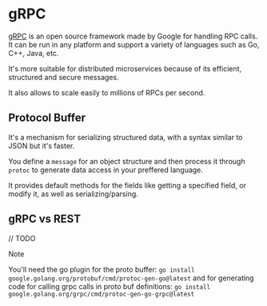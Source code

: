 # gRPC

[gRPC](https://grpc.io/) is an open source framework made by Google for handling RPC calls. It can be run in any platform and support a variety of languages such as Go, C++, Java, etc.

It's more suitable for distributed microservices because of its efficient, structured and secure messages.

It also allows to scale easily to millions of RPCs per second.

## Protocol Buffer
It's a mechanism for serializing structured data, with a syntax similar to JSON but it's faster.

You define a `message` for an object structure and then process it through `protoc` to generate data access in your preffered language.

It provides default methods for the fields like getting a specified field, or modify it, as well as serializing/parsing.

## gRPC vs REST
// TODO

>[!NOTE]
>You'll need the go plugin for the proto buffer: `go install google.golang.org/protobuf/cmd/protoc-gen-go@latest` and for generating code for calling grpc calls in proto buf definitions: `go install google.golang.org/grpc/cmd/protoc-gen-go-grpc@latest`
